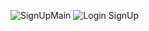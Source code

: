 ![SignUpMain](https://user-images.githubusercontent.com/44064496/72579257-2cf68b80-390b-11ea-9a0f-97ad83099d5e.png)
![Login SignUp](https://user-images.githubusercontent.com/44064496/72579259-2cf68b80-390b-11ea-812c-73c152d4195a.png)
